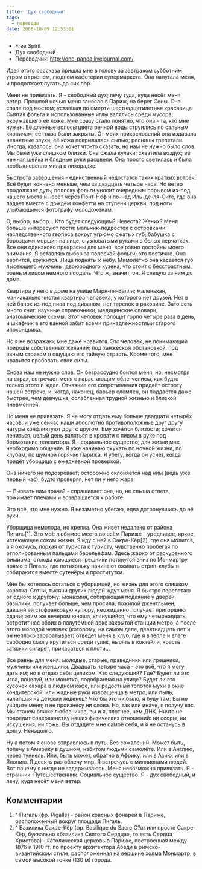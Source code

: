 ```yaml
---
title: 'Дух свободный'
tags:
  - переводы
date: 2008-10-09 12:53:01
---
```



* Free Spirit
* Дух свободный
* Переводчик: http://one-panda.livejournal.com/

Идея этого рассказа пришла мне в голову за завтраком субботним утром в грязном, людном кафетерии супермаркета. Она напугала меня, и продолжает пугать до сих пор.
<!--more-->
Меня не привязать. Я - свободный дух; лечу туда, куда несёт меня ветер. Прошлой ночью меня занесло в Париж, на берег Сены. Она спала под мостом; уставшая до смерти шестнадцатилетняя красавица. Смятая фольга и использованные иглы валялись среди мусора, окружавшего её ложе. Мне сразу стало понятно, что она - та, кто мне нужен. Её длинные волосы цвета речной воды струились по сальным кирпичам; её глаза были закрыты. От моих прикосновений она издавала невнятные звуки; её кожа покрывалась сыпью; ресницы трепетали. Иногда, казалось, она хочет что-то сказать, но нам не нужно было слов. Мы были уже слишком близки. Она сжала кулаки; схватила воздух; её нежная шейка и бледные руки расцвели. Она просто светилась и была необыкновенно мила в лихорадке.

Быстрота завершения - единственный недостаток таких кратких встреч. Всё будет кончено меньше, чем за двадцать четыре часа. Но ветер продолжает дуть; полоску фольги уносит очередным порывом из-под нашего моста и несёт через Понт-Нёф и по-над Иль-де-ля-Сите, где она падает вместе с дождём конфетти на ступени церкви, под ноги улыбающимся фотографу молодожёнам.

О, выбор, выбор... Кто будет следующим? Невеста? Жених? Меня больше интересуют гости: мальчик-подросток с островками наследственного герпеса вокруг угрюмо сжатых губ; бабушка с бороздами морщин на лице, с узловатыми руками в белых перчатках. Все они одинаково прекрасны для меня, все равно достойны моего внимания. Я оставляю выбор за полоской фольги; это поэтично. Она вертится, кружится. Лица подняты к небу. Мимолётно она касается губ лысеющего мужчины, двоюродного кузена, что стоит с бесстрастным, ровным лицом немного поодаль. Что ж, значит, он. Я следую за ним до дома.

Квартира у него в доме на улице Марн-ля-Валли; маленькая, маниакально чистая квартира человека, у которого нет друзей. Нет в ней банок из-под пива под диваном, нет тарелок в раковине. Зато есть много книг: научные справочники, медицинские словари, анатомические схемы. Этот человек полощет горло четыре раза в день, и шкафчик в его ванной забит всеми принадлежностями старого ипохондрика.

Но я не возражаю; мне даже нравится. Это человек, не понимающий природы собственных желаний; под ханжеской обстановкой, под явным страхом я ощущаю его тайную страсть. Кроме того, мне нравится пробовать свои силы.

Снова нам не нужно слов. Он безрассудно боится меня, но, несмотря на страх, встречает меня с нарастающим облегчением, как будто только этого и ждал. Отчаяние его сопротивления придаёт остроту нашей встрече, и, когда, наконец, барьер сломлен, он поддаётся даже быстрее, чем девчушка, ослабленная трудной жизнью и близкой пневмонией.

Но меня не привязать. Я не могу отдать ему больше двадцати четырёх часов, и уже сейчас наши абсолютно противоположные друг другу натуры конфликтуют друг с другом. Ему хочется близости; хочется лениться, целый день валяться в кровати с пивом в руке под бормотание телевизора. Я - социальное существо; для жизни мне необходимо общение. Я уже начинаю скучать по ночной жизни, по клубам, по шумной горячке Парижа. Я убегу, когда он уснёт, когда придёт уборщица с ежедневной проверкой.

Она ничего не подозревает; осторожно склоняется над ним (ведь уже первый час), будто проверяя, нет ли у него жара.

— Вызвать вам врача? - спрашивает она, но, не слыша ответа, пожимает плечами и возвращается к работе.

Это всё, что мне нужно. Я незаметно убегаю, едва дотронувшись до её руки.

Уборщица немолода, но крепка. Она живёт недалеко от района Пигаль[1]. Это моё любимое место во всём Париже - уродливое, яркое, истекающее соком жизни. Я иду с ней в Сакре-Кёр[2], где она молится, а я охочусь, порхая от туриста к туристу, чувственно пробегая по отполированным пальцами барельефам. Здесь жарко от раскуренного фимиама; отсюда кающиеся грешники потянутся вниз по Монмартру прямо в Пигаль, где потихоньку начинают оживать стрип-клубы и собираются вместе сутенёры и проститутки.

Мне бы хотелось остаться с уборщицей, но жизнь для этого слишком коротка. Сотни, тысячи других людей ждут меня. Я быстро перелетаю от одного к другому: монахиня, собирающая подаяние у дверей базилики, получает больше, чем просила; пожилой джентльмен, давший ей стофранковую купюру, неожиданно получает пригоршню сдачи; этим же вечером юноша, клянущийся, что ему четырнадцать, встретит нас обоих в полутёмной арке закрытой станции метро, а после этого молодой человек (которому, на самом деле, девятнадцать лет и он неплохо зарабатывает) отведёт меня в клуб, где я в тепле и влаге свободно смогу крутиться среди гуляк, нырять в коктейли, красть затяжки сигарет, прикасаться к плоти...

Все равны для меня: молодые, старые, праведники или грешники, мужчины или женщины. Двадцать четыре часа - это всё, что я могу дать им; но я отдаю себя целиком. Кто следующий? Где? Будет ли это игла, поцелуй, или монетка, подобранная на улице? Будет ли это кусочек сахара в людном кафе, или радостный топоток мухи в окне кондитерской, или жадные руки извращенца в метро, или пыль, налипшая на детский леденец? Что бы это ни было, я буду там. Вы не увидите меня; я не произнесу ни слова. Но, так или иначе, я получу вас. Мы станем ближе любовников, вы и я, плотнее, чем ДНК. Ничто не повредит совершенству наших физических отношений: ни ссоры, ни искушения, ни ложь. Вы отдадите мне самоё себя, и я не останусь в долгу. Ненадолго.

Ну а потом я снова отправлюсь в путь. Без сожалений. Может быть, полечу в Америку в душном, набитом людьми самолёте. Или в Англию, через туннель. Или, быть может, обратно в Африку, или в Азию, или в Японию. Я десять раз облечу мир. Я встречусь с миллионами людей. Вот почему я нигде не задерживаюсь. Меня невозможно привязать. Я - странник. Путешественник. Социальное существо. Я - дух свободный, и лечу, куда несёт меня ветер.


## Комментарии

   1. ^ Пигаль (фр. Pigalle)  -  район красных фонарей в Париже, расположенный вокруг площади Пигаль.
   2. ^ Базилика Сакре-Кёр (фр. Basilique du Sacre C?ur или просто Сакре-Кёр, буквально «базилика Святого Сердца», то есть Сердца Христова)  -  католическая церковь в Париже, построенная между 1876 и 1910 гг. по проекту архитектора Абади в римско-византийском стиле, расположенная на вершине холма Монмартр, в самой высокой точке (130 м) города.
